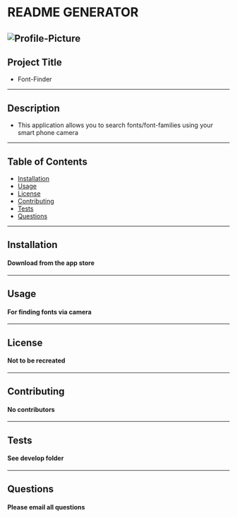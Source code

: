 
# README GENERATOR

![Profile-Picture](https://avatars1.githubusercontent.com/u/59778940?v=4)
-------------------------
## Project Title

* Font-Finder 
-------------------------
## Description

* This application allows you to search fonts/font-families using your smart phone camera 
------------------------- 
## Table of Contents
* [Installation](#Installation)
* [Usage](#Usage)
* [License](#License)
* [Contributing](#Contributing)
* [Tests](#Tests)
* [Questions](#Questions)
---------------------------
## Installation

#### Download from the app store 
---------------------------
## Usage

#### For finding fonts via camera
---------------------------
## License

#### Not to be recreated 
---------------------------
## Contributing

#### No contributors 
---------------------------
## Tests

#### See develop folder 
---------------------------
## Questions

#### Please email all questions
            